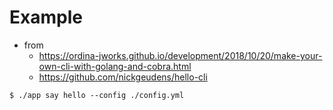 # Example

- from
    - https://ordina-jworks.github.io/development/2018/10/20/make-your-own-cli-with-golang-and-cobra.html
    - https://github.com/nickgeudens/hello-cli

```
$ ./app say hello --config ./config.yml
```
